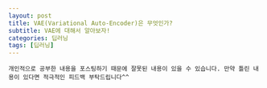 ```yaml
---
layout: post
title: VAE(Variational Auto-Encoder)은 무엇인가?
subtitle: VAE에 대해서 알아보자!
categories: 딥러닝
tags: [딥러닝]
---
```


`개인적으로 공부한 내용을 포스팅하기 때문에 잘못된 내용이 있을 수 있습니다. 만약 틀린 내용이 있다면 적극적인 피드백 부탁드립니다^^`


